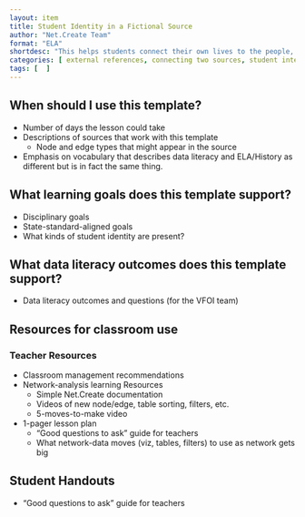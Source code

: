 ```yaml
---
layout: item
title: Student Identity in a Fictional Source
author: "Net.Create Team"
format: "ELA"
shortdesc: "This helps students connect their own lives to the people, places and events in a source"
categories: [ external references, connecting two sources, student interests ]
tags: [  ]
---
```


## When should I use this template?

- Number of days the lesson could take
- Descriptions of sources that work with this template
	- Node and edge types that might appear in the source
- Emphasis on vocabulary that describes data literacy and ELA/History as different but is in fact the same thing.

## What learning goals does this template support?

- Disciplinary goals
- State-standard-aligned goals
- What kinds of student identity are present?

## What data literacy outcomes does this template support?

- Data literacy outcomes and questions (for the VFOI team)

## Resources for classroom use

### Teacher Resources

- Classroom management recommendations
- Network-analysis learning Resources
	- Simple Net.Create documentation
	- Videos of new node/edge, table sorting, filters, etc.
	- 5-moves-to-make video
- 1-pager lesson plan
	- “Good questions to ask” guide for teachers
	- What network-data moves (viz, tables, filters) to use as network gets big

## Student Handouts

- “Good questions to ask” guide for teachers
